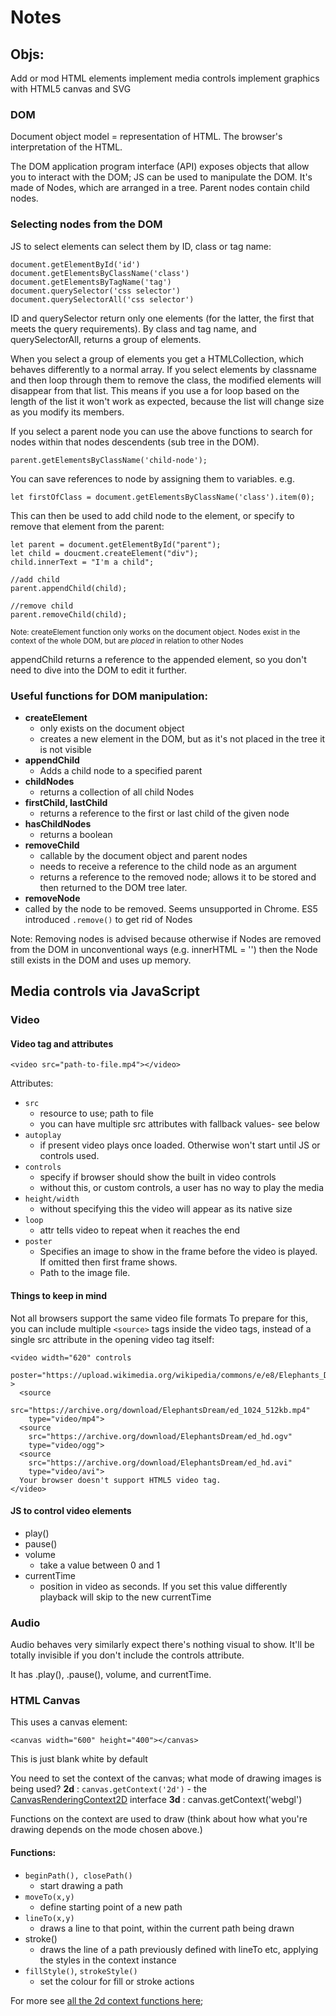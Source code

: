 # Notes

## Objs:

Add or mod HTML elements
implement media controls
implement graphics with HTML5 canvas and SVG

### DOM

Document object model = representation of HTML. The browser's interpretation of the HTML.

The DOM application program interface (API) exposes objects that allow you to interact with the DOM; JS can be used to manipulate the DOM. It's made of Nodes, which are arranged in a tree. Parent nodes contain child nodes.

### Selecting nodes from the DOM
JS to select elements can select them by ID, class or tag name:

```
document.getElementById('id')
document.getElementsByClassName('class')
document.getElementsByTagName('tag')
document.querySelector('css selector')
document.querySelectorAll('css selector')
```

ID and querySelector return only one elements (for the latter, the first that meets the query requirements). By class and tag name, and querySelectorAll, returns a group of elements.

When you select a group of elements you get a HTMLCollection, which behaves differently to a normal array. If you select elements by classname and then loop through them to remove the class, the modified elements will disappear from that list. This means if you use a for loop based on the length of the list it won't work as expected, because the list will change size as you modify its members.

If you select a parent node you can use the above functions to search for nodes within that nodes descendents (sub tree in the DOM).
```
parent.getElementsByClassName('child-node');
```

You can save references to node by assigning them to variables. e.g.
```
let firstOfClass = document.getElementsByClassName('class').item(0);
```

This can then be used to add child node to the element, or specify to remove that element from the parent:

```
let parent = document.getElementById("parent");
let child = doucment.createElement("div");
child.innerText = "I'm a child";

//add child
parent.appendChild(child);

//remove child
parent.removeChild(child);
```

<small>Note: createElement function only works on the document object. Nodes exist in the context of the whole DOM, but are _placed_ in relation to other Nodes </small>


appendChild returns a reference to the appended element, so you don't need to dive into the DOM to edit it further.

### Useful functions for DOM manipulation:

- **createElement**
  - only exists on the document object
  - creates a new element in the DOM, but as it's not placed in the tree it is not visible
- **appendChild**
  - Adds a child node to a specified parent
- **childNodes**
  - returns a collection of all child Nodes
- **firstChild, lastChild**
  - returns a reference to the first or last child of the given node
- **hasChildNodes**
  - returns a boolean
- **removeChild**
  - callable by the document object and parent nodes
  - needs to receive a reference to the child node as an argument
  - returns a reference to the removed node; allows it to be stored and then returned to the DOM tree later.
-  **removeNode**
  - called by the node to be removed. Seems unsupported in Chrome. ES5 introduced `.remove()` to get rid of Nodes

Note: Removing nodes is advised because otherwise if Nodes are removed from the DOM in unconventional ways (e.g. innerHTML = '') then the Node still exists in the DOM and uses up memory.


## Media controls via JavaScript

### Video

#### Video tag and attributes

`<video src="path-to-file.mp4"></video>`

Attributes:
- `src`
  - resource to use; path to file
  - you can have multiple src attributes with fallback values- see below
- `autoplay`
  - if present video plays once loaded. Otherwise won't start until JS or controls used.
- `controls`
  - specify if browser should show the built in video controls
  - without this, or custom controls, a user has no way to play the media
- `height/width`
  - without specifying this the video will appear as its native size
- `loop`
  - attr tells video to repeat when it reaches the end
- `poster`
  - Specifies an image to show in the frame before the video is played. If omitted then first frame shows.
  - Path to the image file.

#### Things to keep in mind

Not all browsers support the same video file formats
To prepare for this, you can include multiple `<source>` tags inside the video tags, instead of a single src attribute in the opening video tag itself:

```
<video width="620" controls
  poster="https://upload.wikimedia.org/wikipedia/commons/e/e8/Elephants_Dream_s5_both.jpg" >
  <source
    src="https://archive.org/download/ElephantsDream/ed_1024_512kb.mp4"
    type="video/mp4">
  <source
    src="https://archive.org/download/ElephantsDream/ed_hd.ogv"
    type="video/ogg">
  <source
    src="https://archive.org/download/ElephantsDream/ed_hd.avi"
    type="video/avi">
  Your browser doesn't support HTML5 video tag.
</video>
```

#### JS to control video elements

- play()
- pause()
- volume
  - take a value between 0 and 1
- currentTime
  - position in video as seconds. If you set this value differently playback will skip to the new currentTime

### Audio

Audio behaves very similarly expect there's nothing visual to show. It'll be totally invisible if you don't include the controls attribute.

It has .play(), .pause(), volume, and currentTime.


### HTML Canvas

This uses a canvas element:
```
<canvas width="600" height="400"></canvas>
```
This is just blank white by default

You need to set the context of the canvas; what mode of drawing images is being used?
**2d** : `canvas.getContext('2d')` - the [CanvasRenderingContext2D](https://developer.mozilla.org/en-US/docs/Web/API/CanvasRenderingContext2D) interface
**3d** : canvas.getContext('webgl')

Functions on the context are used to draw (think about how what you're drawing depends on the mode chosen above.)

#### Functions:

- `beginPath(), closePath()`
  - start drawing a path
- `moveTo(x,y)`
  - define starting point of a new path
- `lineTo(x,y)`
  - draws a line to that point, within the current path being drawn
- stroke()
  - draws the line of a path previously defined with lineTo etc, applying the styles in the context instance
- `fillStyle()`, `strokeStyle()`
  - set the colour for fill or stroke actions

For more see [all the 2d context functions here](https://developer.mozilla.org/en-US/docs/Web/API/CanvasRenderingContext2D);
